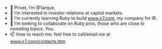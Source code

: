 - 👋 Privet, I’m @1arque.
- 👀 I’m interested in investor relations at capital markets.
- 🌱 I’m currently learning Ruby to build www.ir7.com, my company for IR.
- 💞️ I’m looking to collaborate on Ruby pros, those who are close to investing topics. You.
- 📫 How to reach me: feel free to call/email me at www.ir7.com/contacts.htm

<!---
1arque/1arque is a ✨ special ✨ repository because its `README.md` (this file) appears on your GitHub profile.
You can click the Preview link to take a look at your changes.
--->
